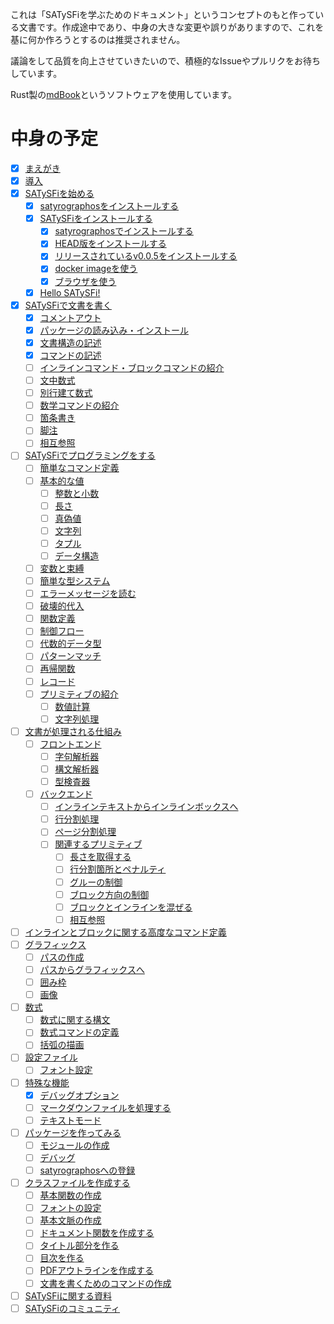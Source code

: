 これは「SATySFiを学ぶためのドキュメント」というコンセプトのもと作っている文書です。作成途中であり、中身の大きな変更や誤りがありますので、これを基に何か作ろうとするのは推奨されません。

議論をして品質を向上させていきたいので、積極的なIssueやプルリクをお待ちしています。

Rust製の[mdBook](https://github.com/rust-lang/mdBook)というソフトウェアを使用しています。

# 中身の予定

- [x] [まえがき](src/chapter1/chapter_1.md)
- [x] [導入](src/chapter2/chapter_2.md)
- [x] [SATySFiを始める](src/chapter3/chapter_3.md)
  - [x] [satyrographosをインストールする](src/chapter3/install_satyrographos.md)
  - [x] [SATySFiをインストールする](src/chapter3/install_satysfi.md)
    - [x] [satyrographosでインストールする](src/chapter3/install_satysfi_by_satyrographos.md)
    - [x] [HEAD版をインストールする](src/chapter3/install_satysfi_at_HEAD.md)
    - [x] [リリースされているv0.0.5をインストールする](src/chapter3/install_satysfi_at_release.md)
    - [x] [docker imageを使う](src/chapter3/use_docker.md)
    - [x] [ブラウザを使う](src/chapter3/use_browser.md)
  - [x] [Hello SATySFi!](src/chapter3/hello_satysfi.md)
- [x] [SATySFiで文書を書く](src/chapter4/chapter_4.md)
  - [x] [コメントアウト](src/chapter4/comment_out.md)
  - [x] [パッケージの読み込み・インストール](src/chapter4/import_package.md)
  - [x] [文書構造の記述](src/chapter4/document_structure.md)
  - [x] [コマンドの記述](src/chapter4/command.md)
  - [ ] [インラインコマンド・ブロックコマンドの紹介](src/chapter4/introduction_inlinecommand_blockcommand.md)
  - [ ] [文中数式](src/chapter4/math_in_inline.md)
  - [ ] [別行建て数式](src/chapter4/math_in_block.md)
  - [ ] [数学コマンドの紹介](src/chapter4/introduction_mathcommand.md)
  - [ ] [箇条書き](src/chapter4/itemize.md)
  - [ ] [脚注](src/chapter4/footnote.md)
  - [ ] [相互参照](src/chapter4/ref.md)
- [ ] [SATySFiでプログラミングをする]()
  - [ ] [簡単なコマンド定義]()
  - [ ] [基本的な値]()
    - [ ] [整数と小数]()
    - [ ] [長さ]()
    - [ ] [真偽値]()
    - [ ] [文字列]()
    - [ ] [タプル]()
    - [ ] [データ構造]()
  - [ ] [変数と束縛]()
  - [ ] [簡単な型システム]()
  - [ ] [エラーメッセージを読む]()
  - [ ] [破壊的代入]()
  - [ ] [関数定義]()
  - [ ] [制御フロー]()
  - [ ] [代数的データ型]()
  - [ ] [パターンマッチ]()
  - [ ] [再帰関数]()
  - [ ] [レコード]()
  - [ ] [プリミティブの紹介]()
    - [ ] [数値計算]()
    - [ ] [文字列処理]()
- [ ] [文書が処理される仕組み]()
  - [ ] [フロントエンド]()
    - [ ] [字句解析器]()
    - [ ] [構文解析器]()
    - [ ] [型検査器]()
  - [ ] [バックエンド]()
    - [ ] [インラインテキストからインラインボックスへ]()
    - [ ] [行分割処理]()
    - [ ] [ページ分割処理]()
    - [ ] [関連するプリミティブ]()
      - [ ] [長さを取得する]()
      - [ ] [行分割箇所とペナルティ]()
      - [ ] [グルーの制御]()
      - [ ] [ブロック方向の制御]()
      - [ ] [ブロックとインラインを混ぜる]()
      - [ ] [相互参照]()
- [ ] [インラインとブロックに関する高度なコマンド定義]()
- [ ] [グラフィックス]()
  - [ ] [パスの作成]()
  - [ ] [パスからグラフィックスへ]()
  - [ ] [囲み枠]()
  - [ ] [画像]()
- [ ] [数式]()
  - [ ] [数式に関する構文]()
  - [ ] [数式コマンドの定義]()
  - [ ] [括弧の描画]()
- [ ] [設定ファイル]()
  - [ ] [フォント設定]()
- [ ] [特殊な機能]()
  - [x] [デバッグオプション](src/chapter11/how-use-debug-option.md)
  - [ ] [マークダウンファイルを処理する]()
  - [ ] [テキストモード]()
- [ ] [パッケージを作ってみる]()
  - [ ] [モジュールの作成]()
  - [ ] [デバッグ]()
  - [ ] [satyrographosへの登録]()
- [ ] [クラスファイルを作成する]()
  - [ ] [基本関数の作成]()
  - [ ] [フォントの設定]()
  - [ ] [基本文脈の作成]()
  - [ ] [ドキュメント関数を作成する]()
  - [ ] [タイトル部分を作る]()
  - [ ] [目次を作る]()
  - [ ] [PDFアウトラインを作成する]()
  - [ ] [文書を書くためのコマンドの作成]()
- [ ] [SATySFiに関する資料]()
- [ ] [SATySFiのコミュニティ]()
